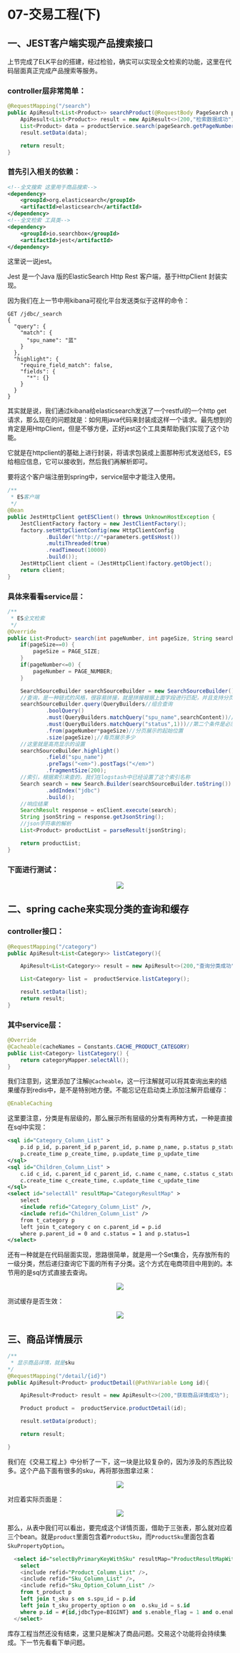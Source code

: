 # 07-交易工程(下)

## 一、JEST客户端实现产品搜索接口

上节完成了ELK平台的搭建，经过检验，确实可以实现全文检索的功能，这里在代码层面真正完成产品搜索等服务。

### controller层非常简单：


```java
@RequestMapping("/search")
public ApiResult<List<Product>> searchProduct(@RequestBody PageSearch pageSearch) throws IOException {
    ApiResult<List<Product>> result = new ApiResult<>(200,"检索数据成功");
    List<Product> data = productService.search(pageSearch.getPageNumber(),pageSearch.getPageSize(),pageSearch.getSearchContent());
    result.setData(data);

    return result;
}
```

### 首先引入相关的依赖：

```xml
<!--全文搜索 这里用于商品搜索-->
<dependency>
    <groupId>org.elasticsearch</groupId>
    <artifactId>elasticsearch</artifactId>
</dependency>
<!--全文检索 工具类-->
<dependency>
    <groupId>io.searchbox</groupId>
    <artifactId>jest</artifactId>
</dependency>
```

这里说一说jest。

Jest 是一个Java 版的ElasticSearch Http Rest 客户端，基于HttpClient 封装实现。

因为我们在上一节中用kibana可视化平台发送类似于这样的命令：


```
GET /jdbc/_search
{
  "query": {
    "match": {
      "spu_name": "蓝"
    }
  },
  "highlight": {
    "require_field_match": false,
    "fields": {
      "*": {}
    }
  }
}
```

其实就是说，我们通过kibana给elasticsearch发送了一个restful的一个http get请求，那么现在的问题就是：如何用java代码来封装成这样一个请求。最先想到的肯定是用HttpClient，但是不够方便，正好jest这个工具类帮助我们实现了这个功能。

它就是在httpclient的基础上进行封装，将请求包装成上面那种形式发送给ES，ES给相应信息，它可以接收到，然后我们再解析即可。

要将这个客户端注册到spring中，service层中才能注入使用。


```java
/**
 * ES客户端
 */
@Bean
public JestHttpClient getESClient() throws UnknownHostException {
    JestClientFactory factory = new JestClientFactory();
    factory.setHttpClientConfig(new HttpClientConfig
            .Builder("http://"+parameters.getEsHost())
            .multiThreaded(true)
            .readTimeout(10000)
            .build());
    JestHttpClient client = (JestHttpClient)factory.getObject();
    return client;
}
```



### 具体来看看service层：


```java
/**
 * ES全文检索
 */
@Override
public List<Product> search(int pageNumber, int pageSize, String searchContent) throws IOException {
    if(pageSize==0) {
        pageSize = PAGE_SIZE;
    }
    if(pageNumber<=0) {
        pageNumber = PAGE_NUMBER;
    }

    SearchSourceBuilder searchSourceBuilder = new SearchSourceBuilder();
    //查询，是一种链式的风格，很容易拼接，就是拼接根据上面字段进行匹配，并且支持分页
    searchSourceBuilder.query(QueryBuilders//组合查询
            .boolQuery()
            .must(QueryBuilders.matchQuery("spu_name",searchContent))//must：必须匹配，相当于and；should：相当于or；must not：不匹配
            .must(QueryBuilders.matchQuery("status",1)))//第二个条件是必须是在架的商品
            .from(pageNumber*pageSize)//分页展示的起始位置
            .size(pageSize);//每页展示多少
    //这里就是高亮显示的设置
    searchSourceBuilder.highlight()
            .field("spu_name")
            .preTags("<em>").postTags("</em>")
            .fragmentSize(200);
    //索引，根据索引来查的，我们在logstash中已经设置了这个索引名称
    Search search = new Search.Builder(searchSourceBuilder.toString())
            .addIndex("jdbc")
            .build();
    //响应结果
    SearchResult response = esClient.execute(search);
    String jsonString = response.getJsonString();
    //json字符串的解析
    List<Product> productList = parseResult(jsonString);

    return productList;
}
```

### 下面进行测试：

<div align="center">
    <img src="../pic/mama/mama7-1.png" >
</div>

## 二、spring cache来实现分类的查询和缓存

### controller接口：

```java
@RequestMapping("/category")
public ApiResult<List<Category>> listCategory(){

    ApiResult<List<Category>> result = new ApiResult<>(200,"查询分类成功");

    List<Category> list =  productService.listCategory();

    result.setData(list);
    return result;
}
```
### 其中service层：

```java
@Override
@Cacheable(cacheNames = Constants.CACHE_PRODUCT_CATEGORY)
public List<Category> listCategory() {
    return categoryMapper.selectAll();
}
```
我们注意到，这里添加了注解`@Cacheable`，这一行注解就可以将其查询出来的结果缓存到redis中，是不是特别地方便。不能忘记在启动类上添加注解开启缓存：


```java
@EnableCaching
```


这里要注意，分类是有层级的，那么展示所有层级的分类有两种方式，一种是直接在sql中实现：


```xml
<sql id="Category_Column_List" >
    p.id p_id, p.parent_id p_parent_id, p.name p_name, p.status p_status, p.sort_order p_sort_order,
    p.create_time p_create_time, p.update_time p_update_time
</sql>
<sql id="Children_Column_List" >
    c.id c_id, c.parent_id c_parent_id, c.name c_name, c.status c_status, c.sort_order c_sort_order,
    c.create_time c_create_time, c.update_time c_update_time
</sql>
<select id="selectAll" resultMap="CategoryResultMap" >
    select 
    <include refid="Category_Column_List" />,
    <include refid="Children_Column_List" />
    from t_category p
    left join t_category c on c.parent_id = p.id
    where p.parent_id = 0 and c.status = 1 and p.status=1
</select>
```

还有一种就是在代码层面实现，思路很简单，就是用一个Set集合，先存放所有的一级分类，然后递归查询它下面的所有子分类。这个方式在电商项目中用到的。本节用的是sql方式直接去查询。

<div align="center">
    <img src="../pic/mama/mama7-2.png" >
</div>


测试缓存是否生效：

<div align="center">
    <img src="../pic/mama/mama7-3.png" >
</div>

## 三、商品详情展示


```java
/**
 * 显示商品详情，就是sku
*/
@RequestMapping("/detail/{id}")
public ApiResult<Product> productDetail(@PathVariable Long id){

    ApiResult<Product> result = new ApiResult<>(200,"获取商品详情成功");

    Product product =  productService.productDetail(id);

    result.setData(product);

    return result;

}
```
我们在《交易工程上》中分析了一下，这一块是比较复杂的，因为涉及的东西比较多。这个产品下面有很多的sku，再将那张图拿过来：

<div align="center">
    <img src="../pic/mama/mama5-9.png" >
</div>

对应着实际页面是：

<div align="center">
    <img src="../pic/mama/mama7-4.png" >
</div>

那么，从表中我们可以看出，要完成这个详情页面，借助于三张表，那么就对应着三个bean。就是`product`里面包含着`ProductSku`，而`ProductSku`里面包含着`SkuPropertyOption`。


```sql
  <select id="selectByPrimaryKeyWithSku" resultMap="ProductResultMapWithSku" parameterType="java.lang.Long" >
    select
    <include refid="Product_Column_List" />,
    <include refid="Sku_Column_List" />,
    <include refid="Sku_Option_Column_List" />
    from t_product p
    left join t_sku s on s.spu_id = p.id
    left join t_sku_property_option o on  o.sku_id = s.id
    where p.id = #{id,jdbcType=BIGINT} and s.enable_flag = 1 and o.enable_flag = 1
  </select>
```

库存工程当然还没有结束，这里只是解决了商品问题。交易这个功能将会持续集成。下一节先看看下单问题。